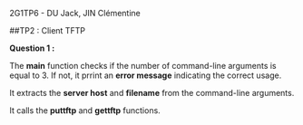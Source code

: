 2G1TP6 - DU Jack, JIN Clémentine

##TP2 : Client TFTP

**Question 1 :** 

The **main** function checks if the number of command-line arguments is equal to 3. 
If not, it prrint an **error message** indicating the correct usage. 
 
It extracts the **server host** and **filename** from the command-line arguments. 
 
It calls the **puttftp** and **gettftp** functions. 
 
 
